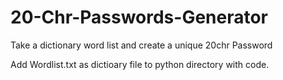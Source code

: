 # 20-Chr-Passwords-Generator
Take a dictionary word list and create a unique 20chr Password

Add Wordlist.txt as dictioary file to python directory with code. 
